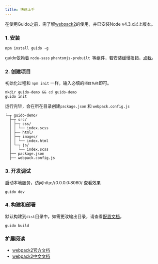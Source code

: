 ```yaml
---
title: 快速上手
---
```



在使用Guido之前，需了解[webpack2](https://webpack.js.org/)的使用，并已安装Node v4.3.x以上版本。


### 1. 安装

```shell
npm install guido -g
```

guido依赖着 `node-sass` `phantomjs-prebuilt `等组件，若安装缓慢报错，[点我](/npm-install-fail)。



### 2. 创建项目

初始化过程和 `npm init` 一样，输入必填的`项目名称`即可。

```shell
mkdir guido-demo && cd guido-demo
guido init
```

运行完毕，会在所在目录创建`package.json` 和 `webpack.config.js`

```shell
└─┬ guido-demo/
  ├─┬ src/
  │ ├─┬ css/
  │ │ └── index.scss
  │ ├── html/
  │ ├─┬ images/
  │ │ └── index.html
  │ └─┬ js/
  │   └── index.scss
  ├── package.json
  ├── webpack.config.js
```



### 3. 开发调试

启动本地服务，访问http://0.0.0.0:8080/ 查看效果

```shell
guido dev
```



### 4. 构建和部署

默认构建到`dist`目录中，如需更改输出目录，请查看[配置文档](/configuration)。

```shell
guido build
```





### 扩展阅读

- [webpack2官方文档](https://webpack.js.org)
- [webpack2中文文档](http://www.css88.com/doc/webpack2/)

